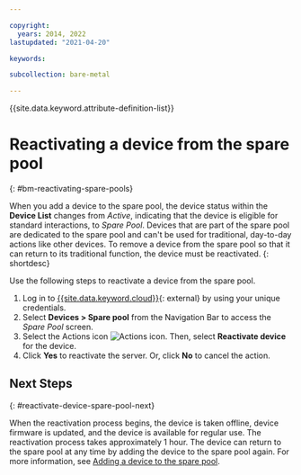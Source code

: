 ```yaml
---

copyright:
  years: 2014, 2022
lastupdated: "2021-04-20"

keywords: 

subcollection: bare-metal

---
```


{{site.data.keyword.attribute-definition-list}}

# Reactivating a device from the spare pool
{: #bm-reactivating-spare-pools}

When you add a device to the spare pool, the device status within the **Device List** changes from *Active*, indicating that the device is eligible for standard interactions, to *Spare Pool*. Devices that are part of the spare pool are dedicated to the spare pool and can't be used for traditional, day-to-day actions like other devices. To remove a device from the spare pool so that it can return to its traditional function, the device must be reactivated.
{: shortdesc}

Use the following steps to reactivate a device from the spare pool.

1. Log in to [{{site.data.keyword.cloud}}](https://cloud.ibm.com/){: external} by using your unique credentials.
2. Select **Devices > Spare pool** from the Navigation Bar to access the *Spare Pool* screen.
3. Select the Actions icon ![Actions icon](../icons/action-menu-icon.svg). Then, select **Reactivate device** for the device.
4. Click **Yes** to reactivate the server. Or, click **No** to cancel the action.

## Next Steps
{: #reactivate-device-spare-pool-next}

When the reactivation process begins, the device is taken offline, device firmware is updated, and the device is available for regular use. The reactivation process takes approximately 1 hour. The device can return to the spare pool at any time by adding the device to the spare pool again. For more information, see [Adding a device to the spare pool](/docs/bare-metal?topic=bare-metal-adding-spare-pools#adding-spare-pools).
